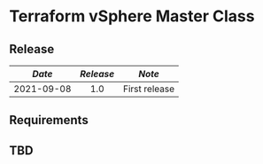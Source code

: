 # Terraform vSphere Master Class

## Release

| *Date*     | *Release*| *Note*        |
|------------|:--------:|---------------|
| 2021-09-08 | 1.0      | First release |

## Requirements

## TBD
